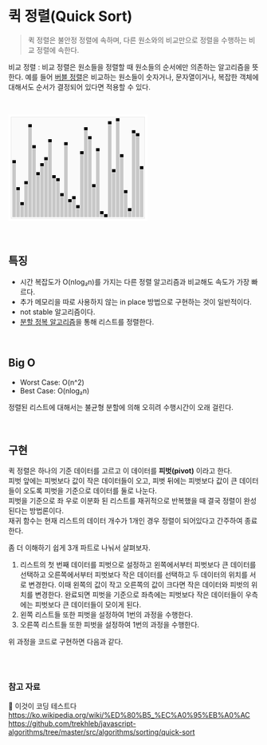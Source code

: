 # 퀵 정렬(Quick Sort)

> 퀵 정렬은 불안정 정렬에 속하며, 다른 원소와의 비교만으로 정렬을 수행하는 비교 정렬에 속한다.

비교 정렬 : 비교 정렬은 원소들을 정렬할 때 원소들의 순서에만 의존하는 알고리즘을 뜻한다. 예를 들어
[버블 정렬](https://github.com/chanyDev/TIL/blob/main/%EC%95%8C%EA%B3%A0%EB%A6%AC%EC%A6%98/%EC%A0%95%EB%A0%AC/%EB%B2%84%EB%B8%94%20%EC%A0%95%EB%A0%AC.md)은 비교하는 원소들이 숫자거나, 문자열이거나, 복잡한 객체에 대해서도 순서가 결정되어 있다면 적용할 수 있다.

<br>

![퀵 정렬](https://github.com/chanyDev/TIL/blob/main/img/%EC%95%8C%EA%B3%A0%EB%A6%AC%EC%A6%98/%EC%A0%95%EB%A0%AC/%ED%80%B5%20%EC%A0%95%EB%A0%AC.gif?raw=true)

<br>

## 특징

- 시간 복잡도가 O(nlog₂n)를 가지는 다른 정렬 알고리즘과 비교해도 속도가 가장 빠르다.
- 추가 메모리을 따로 사용하지 않는 in place 방법으로 구현하는 것이 일반적이다.
- not stable 알고리즘이다.
- [분할 정복 알고리즘](https://github.com/chanyDev/TIL/blob/main/%EC%95%8C%EA%B3%A0%EB%A6%AC%EC%A6%98/%EC%A0%95%EB%A0%AC/%EB%B3%91%ED%95%A9%20%EC%A0%95%EB%A0%AC.md#%EB%B6%84%ED%95%A0-%EC%A0%95%EB%B3%B5-%EC%95%8C%EA%B3%A0%EB%A6%AC%EC%A6%98divide-and-conquer-algorithm)을 통해 리스트를 정렬한다.

<br>

## Big O

- Worst Case: O(n^2)
- Best Case: O(nlog₂n)

정렬된 리스트에 대해서는 불균형 분할에 의해 오히려 수행시간이 오래 걸린다.

<br>

## 구현

퀵 정렬은 하나의 기준 데이터를 고르고 이 데이터를 **피벗(pivot)** 이라고 한다. <br>
피벗 앞에는 피벗보다 값이 작은 데이터들이 오고, 피벗 뒤에는 피벗보다 값이 큰 데이터들이 오도록 피벗을 기준으로 데이터를 둘로 나눈다. <br>
피벗을 기준으로 좌 우로 이분화 된 리스트를 재귀적으로 반복했을 때 결국 정렬이 완성된다는 방법론이다. <br>
재귀 함수는 현재 리스트의 데이터 개수가 1개인 경우 정렬이 되어있다고 간주하여 종료한다.

좀 더 이해하기 쉽게 3개 파트로 나눠서 살펴보자.

1. 리스트의 첫 번째 데이터를 피벗으로 설정하고 왼쪽에서부터 피벗보다 큰 데이터를 선택하고 오른쪽에서부터 피벗보다 작은 데이터를 선택하고 두 데이터의 위치를 서로 변경한다. 이때 왼쪽의 값이 작고 오른쪽의 값이 크다면 작은 데이터와 피벗의 위치를 변경한다. 완료되면 피벗을 기준으로 좌측에는 피벗보다 작은 데이터들이 우측에는 피벗보다 큰 데이터들이 모이게 된다.
2. 왼쪽 리스트들 또한 피벗을 설정하여 1번의 과정을 수행한다.
3. 오른쪽 리스트들 또한 피벗을 설정하여 1번의 과정을 수행한다.

위 과정을 코드로 구현하면 다음과 같다.

```js

```

<br>

### 참고 자료

📙 이것이 코딩 테스트다<br>
https://ko.wikipedia.org/wiki/%ED%80%B5_%EC%A0%95%EB%A0%AC<br>
https://github.com/trekhleb/javascript-algorithms/tree/master/src/algorithms/sorting/quick-sort<br>
